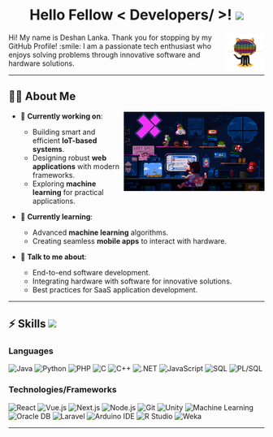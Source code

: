 <h1 align="center"> Hello Fellow < Developers/ >! <img src="https://raw.githubusercontent.com/MartinHeinz/MartinHeinz/master/wave.gif" width="50px"> </h1>

<img width="15%" align="right" alt="Code GIF" src="https://github.com/deshanlankal/deshanlankal/blob/main/daftpunktocat-guy.gif" />

<div size='1px'>  
Hi! My name is Deshan Lanka. Thank you for stopping by my GitHub Profile! :smile:  
I am a passionate tech enthusiast who enjoys solving problems through innovative software and hardware solutions.  
</div>

---

<h2> 🧑‍💻 About Me </h2>

<img width="55%" align="right" alt="Coding Banner" src="https://github.com/deshanlankal/deshanlankal/blob/main/225813708-98b745f2-7d22-48cf-9150-083f1b00d6c9.gif" />

- 🔭 **Currently working on**:  
  - Building smart and efficient **IoT-based systems**.  
  - Designing robust **web applications** with modern frameworks.  
  - Exploring **machine learning** for practical applications.

- 🌱 **Currently learning**:  
  - Advanced **machine learning** algorithms.  
  - Creating seamless **mobile apps** to interact with hardware.

- 💬 **Talk to me about**:  
  - End-to-end software development.  
  - Integrating hardware with software for innovative solutions.  
  - Best practices for SaaS application development.

---

<h2> ⚡ Skills <img src="https://media2.giphy.com/media/QssGEmpkyEOhBCb7e1/giphy.gif?cid=ecf05e47a0n3gi1bfqntqmob8g9aid1oyj2wr3ds3mg700bl&rid=giphy.gif" width="32px"> </h2>

<h3>Languages</h3>
<p>
  <img src="https://img.icons8.com/color/48/java-coffee-cup-logo.png" alt="Java" title="Java" width="40px"/>
  <img src="https://img.icons8.com/color/48/python.png" alt="Python" title="Python" width="40px"/>
  <img src="https://img.icons8.com/color/48/php.png" alt="PHP" title="PHP" width="40px"/>
  <img src="https://img.icons8.com/color/48/c-programming.png" alt="C" title="C" width="40px"/>
  <img src="https://img.icons8.com/color/48/c-plus-plus-logo.png" alt="C++" title="C++" width="40px"/>
  <img src="https://img.icons8.com/color/48/net.png" alt=".NET" title=".NET" width="40px"/>
  <img src="https://img.icons8.com/color/48/javascript.png" alt="JavaScript" title="JavaScript" width="40px"/>
  <img src="https://img.icons8.com/color/48/sql.png" alt="SQL" title="SQL" width="40px"/>
  <img src="https://img.icons8.com/color/48/plsql.png" alt="PL/SQL" title="PL/SQL" width="40px"/>
</p>

<h3>Technologies/Frameworks</h3>
<p>
  <img src="https://img.icons8.com/color/48/react-native.png" alt="React" title="React" width="40px"/>
  <img src="https://img.icons8.com/color/48/vue-js.png" alt="Vue.js" title="Vue.js" width="40px"/>
  <img src="https://img.icons8.com/color/48/nextjs.png" alt="Next.js" title="Next.js" width="40px"/>
  <img src="https://img.icons8.com/color/48/nodejs.png" alt="Node.js" title="Node.js" width="40px"/>
  <img src="https://img.icons8.com/ios-glyphs/48/github.png" alt="Git" title="Git" width="40px"/>
  <img src="https://img.icons8.com/color/48/unity.png" alt="Unity" title="Unity" width="40px"/>
  <img src="https://img.icons8.com/color/48/machine-learning.png" alt="Machine Learning" title="Machine Learning" width="40px"/>
  <img src="https://img.icons8.com/color/48/oracle.png" alt="Oracle DB" title="Oracle DB" width="40px"/>
  <img src="https://img.icons8.com/color/48/laravel.png" alt="Laravel" title="Laravel" width="40px"/>
  <img src="https://img.icons8.com/color/48/arduino.png" alt="Arduino IDE" title="Arduino IDE" width="40px"/>
  <img src="https://img.icons8.com/color/48/r-project.png" alt="R Studio" title="R Studio" width="40px"/>
  <img src="https://img.icons8.com/color/48/decision-tree.png" alt="Weka" title="Weka" width="40px"/>
</p>

---


